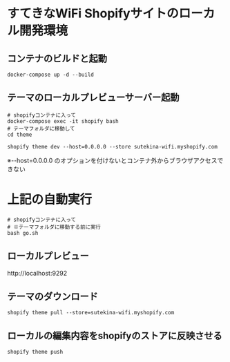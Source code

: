 # すてきなWiFi Shopifyサイトのローカル開発環境

## コンテナのビルドと起動

```
docker-compose up -d --build
```

## テーマのローカルプレビューサーバー起動

```
# shopifyコンテナに入って
docker-compose exec -it shopify bash
# テーマフォルダに移動して
cd theme

shopify theme dev --host=0.0.0.0 --store sutekina-wifi.myshopify.com
```
※--host=0.0.0.0 のオプションを付けないとコンテナ外からブラウザアクセスできない

# 上記の自動実行
```
# shopifyコンテナに入って
# ※テーマフォルダに移動する前に実行
bash go.sh
```

## ローカルプレビュー
http://localhost:9292


## テーマのダウンロード
```
shopify theme pull --store=sutekina-wifi.myshopify.com
```

## ローカルの編集内容をshopifyのストアに反映させる
```
shopify theme push
```